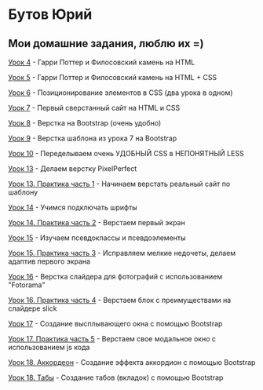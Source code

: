 # Бутов Юрий
## Мои домашние задания, люблю их =)


[Урок 4](https://butov-yuriy.github.io/Modul-1-Lesson-4/ "Урок 4") - Гарри Поттер и Филосовский камень на HTML

[Урок 5](https://butov-yuriy.github.io/Modul-2-Lesson-5/ "Урок 5") - Гарри Поттер и Филосовский камень на HTML + CSS

[Урок 6](https://butov-yuriy.github.io/Modul-2-Lesson-6/ "Урок 6") - Позиционирование элементов в CSS (два урока в одном)

[Урок 7](https://butov-yuriy.github.io/Modul-3-Lesson-7/ "Урок 7") - Первый сверстанный сайт на HTML и CSS 

[Урок 8](https://butov-yuriy.github.io/Modul-3-Lesson-8/ "Урок 8") - Верстка на Bootstrap (очень удобно)

[Урок 9](https://butov-yuriy.github.io/Modul-3-Lesson-9/ "Урок 9") - Верстка шаблона из урока 7 на Bootstrap

[Урок 10](https://github.com/butov-yuriy/butov-yuriy.github.io/tree/master/Modul-3-Lesson-10 "Урок 10") - Переделываем очень УДОБНЫЙ CSS в НЕПОНЯТНЫЙ LESS 

[Урок 13](https://butov-yuriy.github.io/Modul-5-Lesson-13/ "Урок 13") - Делаем верстку PixelPerfect

[Урок 13. Практика часть 1](https://butov-yuriy.github.io/Modul-5-lesson-13-Practic/ "Урок 13. Практика часть 1") - Начинаем верстать реальный сайт по шаблону

[Урок 14](https://butov-yuriy.github.io/Modul-5-Lesson-14/ "Урок 14") - Учимся подключать шрифты

[Урок 14. Практика часть 2](https://butov-yuriy.github.io/Modul-5-Lesson-14-Practice/ "Урок 14. Практика часть 2") - Верстаем первый экран

[Урок 15](https://butov-yuriy.github.io/Modul-5-Lesson-15/ "Урок 15") - Изучаем псевдоклассы и псевдоэлементы

[Урок 15. Практика часть 3](https://butov-yuriy.github.io/Modul-5-Lesson-15-Practice/ "Урок 15. Практика часть 3") - Исправляем мелкие недочеты, делаем адаптив первого экрана

[Урок 16](https://butov-yuriy.github.io/Modul-5-Lesson-16/ "Урок 16") - Верстка слайдера для фотографий с использованием "Fotorama"

[Урок 16. Практика часть 4](https://butov-yuriy.github.io/Modul-5-Lesson-16-Practice/ "Урок 16. Практика часть 4") - Верстаем блок с преимуществами на слайдере slick

[Урок 17](https://butov-yuriy.github.io/Modul-5-Lesson-17/ "Урок 17") - Создание высплывающего окна с помощью Bootstrap

[Урок 17. Практика часть 5](https://butov-yuriy.github.io/Modul-5-Lesson-17-Practice/ "Урок 16. Практика часть 5") - Верстаем свое модальное окно с использованием js кода

[Урок 18. Аккордеон](https://butov-yuriy.github.io/Modul-5-Lesson-18/accordion/ "Урок 18. Аккордеон") - Создание эффекта аккордион с помощью Bootstrap

[Урок 18. Табы](https://butov-yuriy.github.io/Modul-5-Lesson-18/tabs/ "Урок 18. Табы") - Создание табов (вкладок) с помощью Bootstrap


